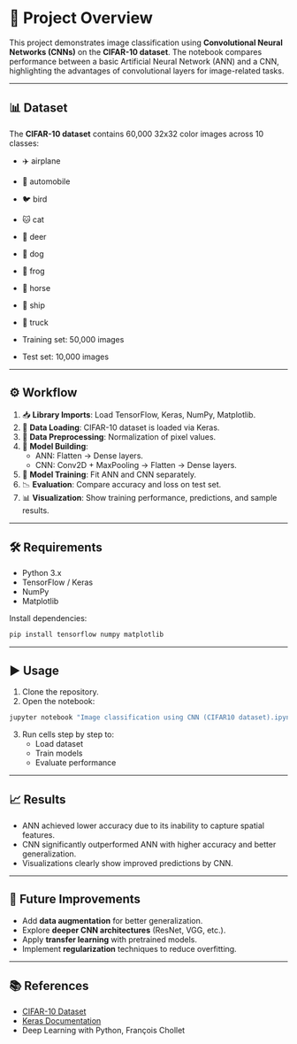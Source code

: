 # 🚀 Project Overview

This project demonstrates image classification using **Convolutional Neural Networks (CNNs)** on the **CIFAR-10 dataset**. The notebook compares performance between a basic Artificial Neural Network (ANN) and a CNN, highlighting the advantages of convolutional layers for image-related tasks.

---

## 📊 Dataset

The **CIFAR-10 dataset** contains 60,000 32x32 color images across 10 classes:

- ✈️ airplane
- 🚗 automobile
- 🐦 bird
- 🐱 cat
- 🦌 deer
- 🐶 dog
- 🐸 frog
- 🐴 horse
- 🚢 ship
- 🚚 truck

- Training set: 50,000 images
- Test set: 10,000 images

---

## ⚙️ Workflow

1. 📥 **Library Imports**: Load TensorFlow, Keras, NumPy, Matplotlib.
2. 📂 **Data Loading**: CIFAR-10 dataset is loaded via Keras.
3. 🧹 **Data Preprocessing**: Normalization of pixel values.
4. 🧠 **Model Building**:
   - ANN: Flatten → Dense layers.
   - CNN: Conv2D + MaxPooling → Flatten → Dense layers.
5. 🎯 **Model Training**: Fit ANN and CNN separately.
6. 📉 **Evaluation**: Compare accuracy and loss on test set.
7. 📊 **Visualization**: Show training performance, predictions, and sample results.

---

## 🛠️ Requirements

- Python 3.x
- TensorFlow / Keras
- NumPy
- Matplotlib

Install dependencies:

```bash
pip install tensorflow numpy matplotlib
```

---

## ▶️ Usage

1. Clone the repository.
2. Open the notebook:

```bash
jupyter notebook "Image classification using CNN (CIFAR10 dataset).ipynb"
```

3. Run cells step by step to:
   - Load dataset
   - Train models
   - Evaluate performance

---

## 📈 Results

- ANN achieved lower accuracy due to its inability to capture spatial features.
- CNN significantly outperformed ANN with higher accuracy and better generalization.
- Visualizations clearly show improved predictions by CNN.

---

## 🔮 Future Improvements

- Add **data augmentation** for better generalization.
- Explore **deeper CNN architectures** (ResNet, VGG, etc.).
- Apply **transfer learning** with pretrained models.
- Implement **regularization** techniques to reduce overfitting.

---

## 📚 References

- [CIFAR-10 Dataset](https://www.cs.toronto.edu/~kriz/cifar.html)
- [Keras Documentation](https://keras.io/)
- Deep Learning with Python, François Chollet
